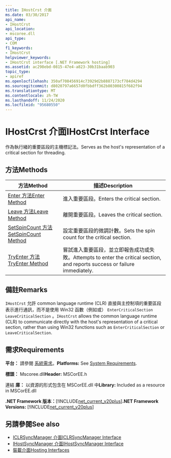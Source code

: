 ```yaml
---
title: IHostCrst 介面
ms.date: 03/30/2017
api_name:
- IHostCrst
api_location:
- mscoree.dll
api_type:
- COM
f1_keywords:
- IHostCrst
helpviewer_keywords:
- IHostCrst interface [.NET Framework hosting]
ms.assetid: ac298ebd-0815-47e4-a823-30b31baab903
topic_type:
- apiref
ms.openlocfilehash: 350af708456914c73929d2b8887173cf784d4294
ms.sourcegitcommit: d8020797a6657d0fbbdff362b80300815f682f94
ms.translationtype: MT
ms.contentlocale: zh-TW
ms.lasthandoff: 11/24/2020
ms.locfileid: "95680550"
---
```

# <a name="ihostcrst-interface"></a><span data-ttu-id="61011-102">IHostCrst 介面</span><span class="sxs-lookup"><span data-stu-id="61011-102">IHostCrst Interface</span></span>

<span data-ttu-id="61011-103">作為執行緒的重要區段的主機標記法。</span><span class="sxs-lookup"><span data-stu-id="61011-103">Serves as the host's representation of a critical section for threading.</span></span>  
  
## <a name="methods"></a><span data-ttu-id="61011-104">方法</span><span class="sxs-lookup"><span data-stu-id="61011-104">Methods</span></span>  
  
|<span data-ttu-id="61011-105">方法</span><span class="sxs-lookup"><span data-stu-id="61011-105">Method</span></span>|<span data-ttu-id="61011-106">描述</span><span class="sxs-lookup"><span data-stu-id="61011-106">Description</span></span>|  
|------------|-----------------|  
|[<span data-ttu-id="61011-107">Enter 方法</span><span class="sxs-lookup"><span data-stu-id="61011-107">Enter Method</span></span>](ihostcrst-enter-method.md)|<span data-ttu-id="61011-108">進入重要區段。</span><span class="sxs-lookup"><span data-stu-id="61011-108">Enters the critical section.</span></span>|  
|[<span data-ttu-id="61011-109">Leave 方法</span><span class="sxs-lookup"><span data-stu-id="61011-109">Leave Method</span></span>](ihostcrst-leave-method.md)|<span data-ttu-id="61011-110">離開重要區段。</span><span class="sxs-lookup"><span data-stu-id="61011-110">Leaves the critical section.</span></span>|  
|[<span data-ttu-id="61011-111">SetSpinCount 方法</span><span class="sxs-lookup"><span data-stu-id="61011-111">SetSpinCount Method</span></span>](ihostcrst-setspincount-method.md)|<span data-ttu-id="61011-112">設定重要區段的微調計數。</span><span class="sxs-lookup"><span data-stu-id="61011-112">Sets the spin count for the critical section.</span></span>|  
|[<span data-ttu-id="61011-113">TryEnter 方法</span><span class="sxs-lookup"><span data-stu-id="61011-113">TryEnter Method</span></span>](ihostcrst-tryenter-method.md)|<span data-ttu-id="61011-114">嘗試進入重要區段，並立即報告成功或失敗。</span><span class="sxs-lookup"><span data-stu-id="61011-114">Attempts to enter the critical section, and reports success or failure immediately.</span></span>|  
  
## <a name="remarks"></a><span data-ttu-id="61011-115">備註</span><span class="sxs-lookup"><span data-stu-id="61011-115">Remarks</span></span>  

 <span data-ttu-id="61011-116">`IHostCrst` 允許 common language runtime (CLR) 直接與主控制項的重要區段表示進行通訊，而不是使用 Win32 函數（例如或） `EnterCriticalSection` `LeaveCriticalSection` 。</span><span class="sxs-lookup"><span data-stu-id="61011-116">`IHostCrst` allows the common language runtime (CLR) to communicate directly with the host's representation of a critical section, rather than using Win32 functions such as `EnterCriticalSection` or `LeaveCriticalSection`.</span></span>  
  
## <a name="requirements"></a><span data-ttu-id="61011-117">需求</span><span class="sxs-lookup"><span data-stu-id="61011-117">Requirements</span></span>  

 <span data-ttu-id="61011-118">**平台：** 請參閱 [系統需求](../../get-started/system-requirements.md)。</span><span class="sxs-lookup"><span data-stu-id="61011-118">**Platforms:** See [System Requirements](../../get-started/system-requirements.md).</span></span>  
  
 <span data-ttu-id="61011-119">**標頭：** Mscoree.dll</span><span class="sxs-lookup"><span data-stu-id="61011-119">**Header:** MSCorEE.h</span></span>  
  
 <span data-ttu-id="61011-120">連結 **庫：** 以資源的形式包含在 MSCorEE.dll 中</span><span class="sxs-lookup"><span data-stu-id="61011-120">**Library:** Included as a resource in MSCorEE.dll</span></span>  
  
 <span data-ttu-id="61011-121">**.NET Framework 版本：**[!INCLUDE[net_current_v20plus](../../../../includes/net-current-v20plus-md.md)]</span><span class="sxs-lookup"><span data-stu-id="61011-121">**.NET Framework Versions:** [!INCLUDE[net_current_v20plus](../../../../includes/net-current-v20plus-md.md)]</span></span>  
  
## <a name="see-also"></a><span data-ttu-id="61011-122">另請參閱</span><span class="sxs-lookup"><span data-stu-id="61011-122">See also</span></span>

- [<span data-ttu-id="61011-123">ICLRSyncManager 介面</span><span class="sxs-lookup"><span data-stu-id="61011-123">ICLRSyncManager Interface</span></span>](iclrsyncmanager-interface.md)
- [<span data-ttu-id="61011-124">IHostSyncManager 介面</span><span class="sxs-lookup"><span data-stu-id="61011-124">IHostSyncManager Interface</span></span>](ihostsyncmanager-interface.md)
- [<span data-ttu-id="61011-125">裝載介面</span><span class="sxs-lookup"><span data-stu-id="61011-125">Hosting Interfaces</span></span>](hosting-interfaces.md)
